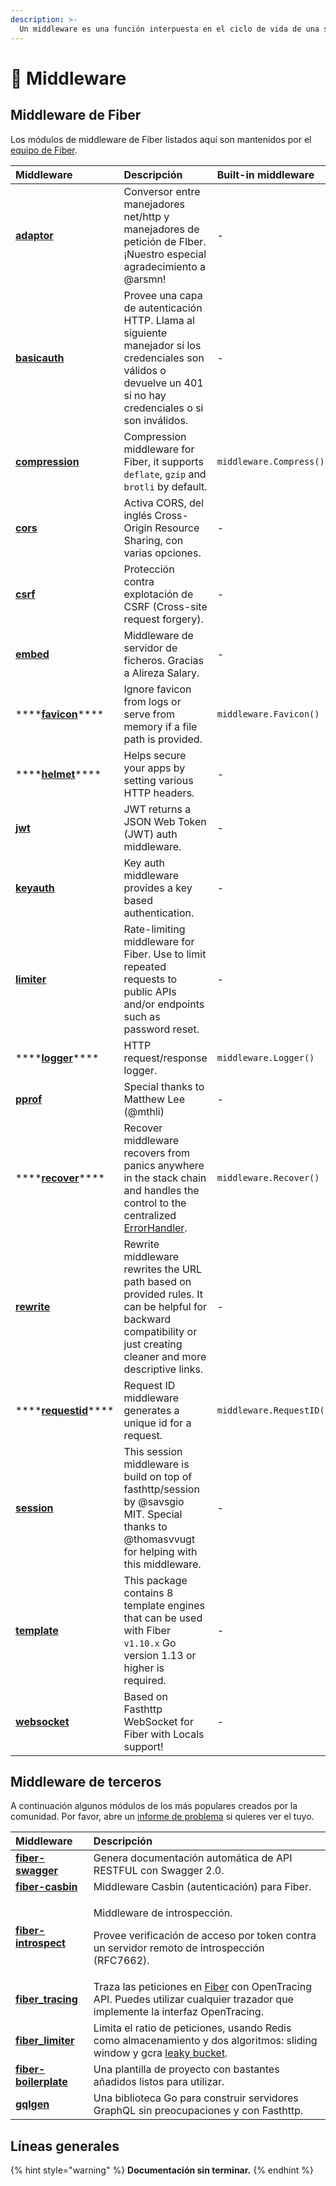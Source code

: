 ```yaml
---
description: >-
  Un middleware es una función interpuesta en el ciclo de vida de una solicitud HTTP con acceso al contexto o "Context" que se utiliza para realizar una acción específica, por ejemplo registrar cada solicitud o habilitar CORS.
---
```


# 🧬 Middleware

## Middleware de Fiber

 Los módulos de middleware de Fiber listados aquí son mantenidos por el [equipo de Fiber](https://github.com/orgs/gofiber/people).

| Middleware                                                                                                           | Descripción                                                                                                                                                         | Built-in middleware      |
|:-------------------------------------------------------------------------------------------------------------------- |:------------------------------------------------------------------------------------------------------------------------------------------------------------------- |:------------------------ |
| [**adaptor**](https://github.com/gofiber/adaptor)                                                                    | Conversor entre manejadores net/http y manejadores de petición de FIber. ¡Nuestro especial agradecimiento a @arsmn!                                                 | -                        |
| [**basicauth**](https://github.com/gofiber/basicauth)                                                                | Provee una capa de autenticación HTTP. Llama al siguiente manejador si los credenciales son válidos o devuelve un 401 si no hay credenciales o si son inválidos.    | -                        |
| [**compression**](https://github.com/Fenny/fiber/blob/master/middleware/compress.md)                                 | Compression middleware for Fiber, it supports `deflate`, `gzip` and `brotli` by default.                                                                            | `middleware.Compress()`  |
| [**cors**](https://github.com/gofiber/cors)                                                                          | Activa CORS, del inglés Cross-Origin Resource Sharing, con varias opciones.                                                                                         | -                        |
| [**csrf**](https://github.com/gofiber/csrf)                                                                          | Protección contra explotación de CSRF (Cross-site request forgery).                                                                                                 | -                        |
| [**embed**](https://github.com/gofiber/embed)                                                                        | Middleware de servidor de ficheros. Gracias a Alireza Salary.                                                                                                       | -                        |
| \*\*\*\*[**favicon**](https://github.com/gofiber/fiber/blob/master/middleware/favicon.md)\*\*\*\*    | Ignore favicon from logs or serve from memory if a file path is provided.                                                                                           | `middleware.Favicon()`   |
| \*\*\*\*[**helmet**](https://github.com/gofiber/helmet)\*\*\*\*                                      | Helps secure your apps by setting various HTTP headers.                                                                                                             | -                        |
| [**jwt**](https://github.com/gofiber/jwt)                                                                            | JWT returns a JSON Web Token \(JWT\) auth middleware.                                                                                                             | -                        |
| [**keyauth**](https://github.com/gofiber/keyauth)                                                                    | Key auth middleware provides a key based authentication.                                                                                                            | -                        |
| [**limiter**](https://github.com/gofiber/limiter)                                                                    | Rate-limiting middleware for Fiber. Use to limit repeated requests to public APIs and/or endpoints such as password reset.                                          | -                        |
| \*\*\*\*[**logger**](https://github.com/gofiber/fiber/blob/master/middleware/logger.md)\*\*\*\*      | HTTP request/response logger.                                                                                                                                       | `middleware.Logger()`    |
| [**pprof**](https://github.com/gofiber/pprof)                                                                        | Special thanks to Matthew Lee \(@mthli\)                                                                                                                          | -                        |
| \*\*\*\*[**recover**](https://github.com/gofiber/fiber/blob/master/middleware/recover_id.md)\*\*\*\* | Recover middleware recovers from panics anywhere in the stack chain and handles the control to the centralized[ ErrorHandler](error-handling.md).                   | `middleware.Recover()`   |
| [**rewrite**](https://github.com/gofiber/rewrite)                                                                    | Rewrite middleware rewrites the URL path based on provided rules. It can be helpful for backward compatibility or just creating cleaner and more descriptive links. | -                        |
| \*\*\*\*[**requestid**](https://github.com/Fenny/fiber/blob/master/middleware/request_id.md)\*\*\*\* | Request ID middleware generates a unique id for a request.                                                                                                          | `middleware.RequestID()` |
| [**session**](https://github.com/gofiber/session)                                                                    | This session middleware is build on top of fasthttp/session by @savsgio MIT. Special thanks to @thomasvvugt for helping with this middleware.                       | -                        |
| [**template**](https://github.com/gofiber/template)                                                                  | This package contains 8 template engines that can be used with Fiber `v1.10.x` Go version 1.13 or higher is required.                                               | -                        |
| [**websocket**](https://github.com/gofiber/websocket)                                                                | Based on Fasthttp WebSocket for Fiber with Locals support!                                                                                                          | -                        |

## Middleware de terceros

A continuación algunos módulos de los más populares creados por la comunidad. Por favor, abre un [informe de problema](https://github.com/gofiber/fiber/issues) si quieres ver el tuyo.

<table>
  <thead>
    <tr>
      <th style="text-align:left">Middleware</th>
      <th style="text-align:left">Descripción</th>
    </tr>
  </thead>
  <tbody>
    <tr>
      <td style="text-align:left"><a href="https://github.com/arsmn/fiber-swagger"><b>fiber-swagger</b></a>
      </td>
      <td style="text-align:left">Genera documentación automática de API RESTFUL con Swagger 2.0.</td>
    </tr>
    <tr>
      <td style="text-align:left"><a href="https://github.com/arsmn/fiber-casbin"><b>fiber-casbin</b></a>
      </td>
      <td style="text-align:left">Middleware Casbin (autenticación) para Fiber.</td>
    </tr>
    <tr>
      <td style="text-align:left"><a href="https://github.com/arsmn/fiber-introspect"><b>fiber-introspect</b></a>
      </td>
      <td style="text-align:left">
        <p>Middleware de introspección.</p>
        <p>Provee verificación de acceso por token contra un servidor remoto de introspección (RFC7662).</p>
      </td>
    </tr>
    <tr>
      <td style="text-align:left"><a href="https://github.com/shareed2k/fiber_tracing"><b>fiber_tracing</b></a>
      </td>
      <td style="text-align:left">Traza las peticiones en <a href="https://gofiber.io/">Fiber</a>  con OpenTracing API. Puedes utilizar cualquier trazador que implemente la interfaz OpenTracing.</td>
    </tr>
    <tr>
      <td style="text-align:left"><a href="https://github.com/shareed2k/fiber_limiter"><b>fiber_limiter</b></a>
      </td>
      <td style="text-align:left">Limita el ratio de peticiones, usando Redis como almacenamiento y dos algoritmos: sliding window y gcra <a href="https://en.wikipedia.org/wiki/Leaky_bucket">leaky bucket</a>.
      </td>
    </tr>
    <tr>
      <td style="text-align:left"><a href="https://github.com/thomasvvugt/fiber-boilerplate"><b>fiber-boilerplate</b></a>
      </td>
      <td style="text-align:left">Una plantilla de proyecto con bastantes añadidos listos para utilizar.</td>
    </tr>
    <tr>
      <td style="text-align:left"><a href="https://github.com/arsmn/gqlgen"><b>gqlgen</b></a>
      </td>
      <td style="text-align:left">Una biblioteca Go para construir servidores GraphQL sin preocupaciones y con Fasthttp.</td>
    </tr>
  </tbody>
</table>

## Líneas generales

{% hint style="warning" %}
**Documentación sin terminar.**
{% endhint %}


